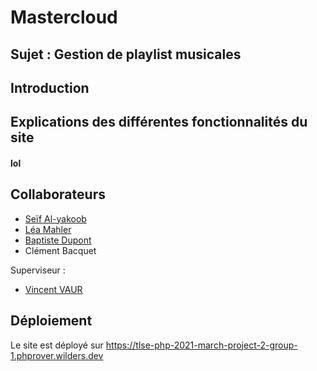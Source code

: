 # Mastercloud
## Sujet : Gestion de playlist musicales

## Introduction

## Explications des différentes fonctionnalités du site

#### lol

## Collaborateurs

* [Seïf Al-yakoob](https://github.com/seif-31)
* [Léa Mahler](https://github.com/leamahler85)
* [Baptiste Dupont](https://github.com/baptistedupont9094)
* Clément Bacquet

Superviseur : 
* [Vincent VAUR](https://github.com/vincent-vaur)

## Déploiement
Le site est déployé sur https://tlse-php-2021-march-project-2-group-1.phprover.wilders.dev
